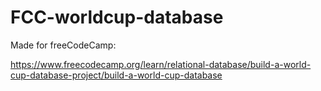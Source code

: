# FCC-worldcup-database

Made for freeCodeCamp:

https://www.freecodecamp.org/learn/relational-database/build-a-world-cup-database-project/build-a-world-cup-database
